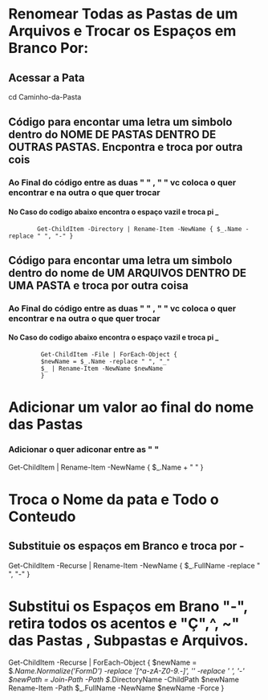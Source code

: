 # Renomear Todas as Pastas de um Arquivos e Trocar os Espaços em Branco Por:
## Acessar a Pata
  cd Caminho-da-Pasta
  
## Código para encontar uma letra um simbolo dentro do NOME DE PASTAS DENTRO DE OUTRAS PASTAS. Encpontra e troca por outra cois
### Ao Final do código entre as duas "  " , "  " vc coloca o quer encontrar e na outra o que quer trocar
#### No Caso do codigo abaixo encontra o espaço vazil e troca pi _
            Get-ChildItem -Directory | Rename-Item -NewName { $_.Name -replace " ", "-" }
            
## Código para encontar uma letra um simbolo dentro do nome de UM ARQUIVOS DENTRO DE UMA PASTA e troca por outra coisa
### Ao Final do código entre as duas " " , "  " vc coloca o quer encontrar e na outra o que quer trocar
#### No Caso do codigo abaixo encontra o espaço vazil e troca pi _
             Get-ChildItem -File | ForEach-Object { 
             $newName = $_.Name -replace " ", "_" 
             $_ | Rename-Item -NewName $newName
             }

# Adicionar um valor ao final do nome das Pastas
### Adicionar o quer adiconar entre as " "
Get-ChildItem | Rename-Item -NewName { $_.Name + " " }

# Troca o Nome da pata e Todo o Conteudo
## Substituie os espaços em Branco e troca por -
  Get-ChildItem -Recurse | Rename-Item -NewName { $_.FullName -replace " ", "-" }

# Substitui os Espaços em Brano "-", retira todos os acentos e "Ç",^, ~" das Pastas , Subpastas e Arquivos.
  Get-ChildItem -Recurse | ForEach-Object {
    $newName = $_.Name.Normalize('FormD') -replace '[^a-zA-Z0-9.-]', '' -replace ' ', '-'
    $newPath = Join-Path -Path $_.DirectoryName -ChildPath $newName
    Rename-Item -Path $_.FullName -NewName $newName -Force
}


